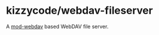 # kizzycode/webdav-fileserver

A [mod-webdav](https://redmine.lighttpd.net/projects/lighttpd/wiki/Mod_webdav) based WebDAV file server.